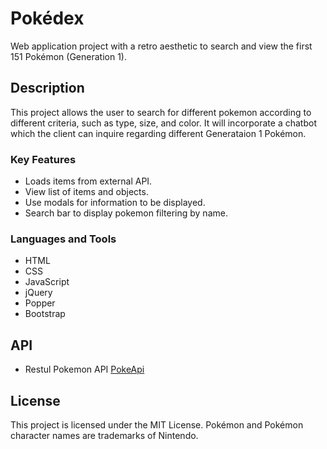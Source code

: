 # Pokédex 

Web application project with a retro aesthetic to search and view the first 151 Pokémon (Generation 1). 

## Description

This project allows the user to search for different pokemon according to different criteria, such as type, size, and color. It will incorporate a chatbot which the client can inquire regarding different Generataion 1 Pokémon.

### Key Features
<ul>
<li>Loads items from external API.</li>
<li>View list of items and objects.</li>
<li>Use modals for information to be displayed.</li>
<li>Search bar to display pokemon filtering by name.</li>
</ul>

### Languages and Tools
<ul>
<li>HTML</li>
<li>CSS</li>
<li>JavaScript</li>
<li>jQuery</li>
<li>Popper</li>
<li>Bootstrap</li>
</ul> 

## API

* Restul Pokemon API [PokeApi](https://pokeapi.co/)

## License

This project is licensed under the MIT License.
Pokémon and Pokémon character names are trademarks of Nintendo.
